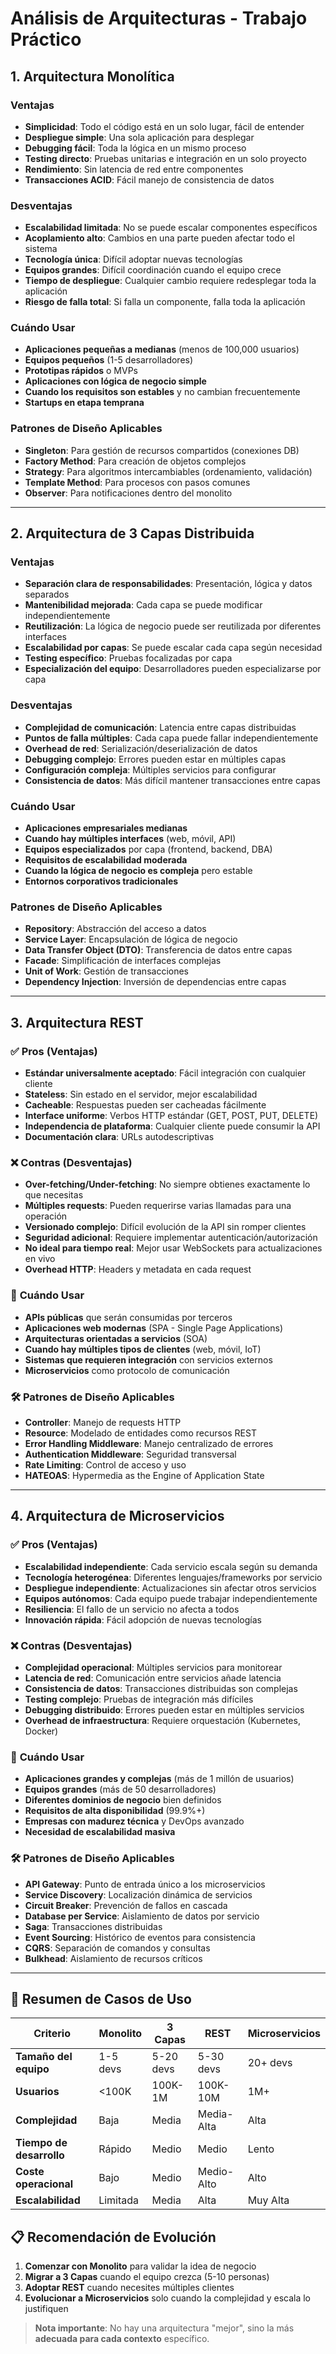 # Análisis de Arquitecturas - Trabajo Práctico

## 1. Arquitectura Monolítica

### Ventajas
- **Simplicidad**: Todo el código está en un solo lugar, fácil de entender
- **Despliegue simple**: Una sola aplicación para desplegar
- **Debugging fácil**: Toda la lógica en un mismo proceso
- **Testing directo**: Pruebas unitarias e integración en un solo proyecto
- **Rendimiento**: Sin latencia de red entre componentes
- **Transacciones ACID**: Fácil manejo de consistencia de datos

### Desventajas
- **Escalabilidad limitada**: No se puede escalar componentes específicos
- **Acoplamiento alto**: Cambios en una parte pueden afectar todo el sistema
- **Tecnología única**: Difícil adoptar nuevas tecnologías
- **Equipos grandes**: Difícil coordinación cuando el equipo crece
- **Tiempo de despliegue**: Cualquier cambio requiere redesplegar toda la aplicación
- **Riesgo de falla total**: Si falla un componente, falla toda la aplicación

### Cuándo Usar
- **Aplicaciones pequeñas a medianas** (menos de 100,000 usuarios)
- **Equipos pequeños** (1-5 desarrolladores)
- **Prototipas rápidos** o MVPs
- **Aplicaciones con lógica de negocio simple**
- **Cuando los requisitos son estables** y no cambian frecuentemente
- **Startups en etapa temprana**

### Patrones de Diseño Aplicables
- **Singleton**: Para gestión de recursos compartidos (conexiones DB)
- **Factory Method**: Para creación de objetos complejos
- **Strategy**: Para algoritmos intercambiables (ordenamiento, validación)
- **Template Method**: Para procesos con pasos comunes
- **Observer**: Para notificaciones dentro del monolito

---

## 2. Arquitectura de 3 Capas Distribuida

### Ventajas
- **Separación clara de responsabilidades**: Presentación, lógica y datos separados
- **Mantenibilidad mejorada**: Cada capa se puede modificar independientemente
- **Reutilización**: La lógica de negocio puede ser reutilizada por diferentes interfaces
- **Escalabilidad por capas**: Se puede escalar cada capa según necesidad
- **Testing específico**: Pruebas focalizadas por capa
- **Especialización del equipo**: Desarrolladores pueden especializarse por capa

### Desventajas
- **Complejidad de comunicación**: Latencia entre capas distribuidas
- **Puntos de falla múltiples**: Cada capa puede fallar independientemente
- **Overhead de red**: Serialización/deserialización de datos
- **Debugging complejo**: Errores pueden estar en múltiples capas
- **Configuración compleja**: Múltiples servicios para configurar
- **Consistencia de datos**: Más difícil mantener transacciones entre capas

### Cuándo Usar
- **Aplicaciones empresariales medianas**
- **Cuando hay múltiples interfaces** (web, móvil, API)
- **Equipos especializados** por capa (frontend, backend, DBA)
- **Requisitos de escalabilidad moderada**
- **Cuando la lógica de negocio es compleja** pero estable
- **Entornos corporativos tradicionales**

### Patrones de Diseño Aplicables
- **Repository**: Abstracción del acceso a datos
- **Service Layer**: Encapsulación de lógica de negocio
- **Data Transfer Object (DTO)**: Transferencia de datos entre capas
- **Facade**: Simplificación de interfaces complejas
- **Unit of Work**: Gestión de transacciones
- **Dependency Injection**: Inversión de dependencias entre capas

---

## 3. Arquitectura REST

### ✅ **Pros (Ventajas)**
- **Estándar universalmente aceptado**: Fácil integración con cualquier cliente
- **Stateless**: Sin estado en el servidor, mejor escalabilidad
- **Cacheable**: Respuestas pueden ser cacheadas fácilmente
- **Interface uniforme**: Verbos HTTP estándar (GET, POST, PUT, DELETE)
- **Independencia de plataforma**: Cualquier cliente puede consumir la API
- **Documentación clara**: URLs autodescriptivas

### ❌ **Contras (Desventajas)**
- **Over-fetching/Under-fetching**: No siempre obtienes exactamente lo que necesitas
- **Múltiples requests**: Pueden requerirse varias llamadas para una operación
- **Versionado complejo**: Difícil evolución de la API sin romper clientes
- **Seguridad adicional**: Requiere implementar autenticación/autorización
- **No ideal para tiempo real**: Mejor usar WebSockets para actualizaciones en vivo
- **Overhead HTTP**: Headers y metadata en cada request

### 🎯 **Cuándo Usar**
- **APIs públicas** que serán consumidas por terceros
- **Aplicaciones web modernas** (SPA - Single Page Applications)
- **Arquitecturas orientadas a servicios** (SOA)
- **Cuando hay múltiples tipos de clientes** (web, móvil, IoT)
- **Sistemas que requieren integración** con servicios externos
- **Microservicios** como protocolo de comunicación

### 🛠️ **Patrones de Diseño Aplicables**
- **Controller**: Manejo de requests HTTP
- **Resource**: Modelado de entidades como recursos REST
- **Error Handling Middleware**: Manejo centralizado de errores
- **Authentication Middleware**: Seguridad transversal
- **Rate Limiting**: Control de acceso y uso
- **HATEOAS**: Hypermedia as the Engine of Application State

---

## 4. Arquitectura de Microservicios

### ✅ **Pros (Ventajas)**
- **Escalabilidad independiente**: Cada servicio escala según su demanda
- **Tecnología heterogénea**: Diferentes lenguajes/frameworks por servicio
- **Despliegue independiente**: Actualizaciones sin afectar otros servicios
- **Equipos autónomos**: Cada equipo puede trabajar independientemente
- **Resiliencia**: El fallo de un servicio no afecta a todos
- **Innovación rápida**: Fácil adopción de nuevas tecnologías

### ❌ **Contras (Desventajas)**
- **Complejidad operacional**: Múltiples servicios para monitorear
- **Latencia de red**: Comunicación entre servicios añade latencia
- **Consistencia de datos**: Transacciones distribuidas son complejas
- **Testing complejo**: Pruebas de integración más difíciles
- **Debugging distribuido**: Errores pueden estar en múltiples servicios
- **Overhead de infraestructura**: Requiere orquestación (Kubernetes, Docker)

### 🎯 **Cuándo Usar**
- **Aplicaciones grandes y complejas** (más de 1 millón de usuarios)
- **Equipos grandes** (más de 50 desarrolladores)
- **Diferentes dominios de negocio** bien definidos
- **Requisitos de alta disponibilidad** (99.9%+)
- **Empresas con madurez técnica** y DevOps avanzado
- **Necesidad de escalabilidad masiva**

### 🛠️ **Patrones de Diseño Aplicables**
- **API Gateway**: Punto de entrada único a los microservicios
- **Service Discovery**: Localización dinámica de servicios
- **Circuit Breaker**: Prevención de fallos en cascada
- **Database per Service**: Aislamiento de datos por servicio
- **Saga**: Transacciones distribuidas
- **Event Sourcing**: Histórico de eventos para consistencia
- **CQRS**: Separación de comandos y consultas
- **Bulkhead**: Aislamiento de recursos críticos

---

## 🎯 **Resumen de Casos de Uso**

| Criterio | Monolito | 3 Capas | REST | Microservicios |
|----------|----------|---------|------|----------------|
| **Tamaño del equipo** | 1-5 devs | 5-20 devs | 5-30 devs | 20+ devs |
| **Usuarios** | <100K | 100K-1M | 100K-10M | 1M+ |
| **Complejidad** | Baja | Media | Media-Alta | Alta |
| **Tiempo de desarrollo** | Rápido | Medio | Medio | Lento |
| **Coste operacional** | Bajo | Medio | Medio-Alto | Alto |
| **Escalabilidad** | Limitada | Media | Alta | Muy Alta |

## 📋 **Recomendación de Evolución**

1. **Comenzar con Monolito** para validar la idea de negocio
2. **Migrar a 3 Capas** cuando el equipo crezca (5-10 personas)
3. **Adoptar REST** cuando necesites múltiples clientes
4. **Evolucionar a Microservicios** solo cuando la complejidad y escala lo justifiquen

> **Nota importante**: No hay una arquitectura "mejor", sino la más **adecuada para cada contexto** específico. 